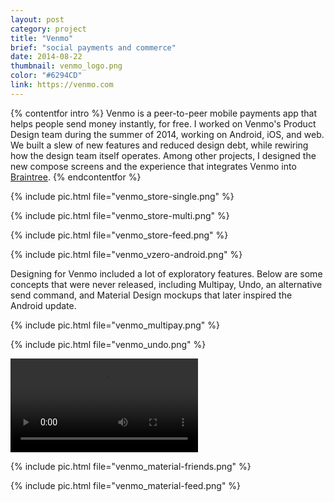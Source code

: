 ```yaml
---
layout: post
category: project
title: "Venmo"
brief: "social payments and commerce"
date: 2014-08-22
thumbnail: venmo_logo.png
color: "#6294CD"
link: https://venmo.com
---
```


{% contentfor intro %}
Venmo is a peer-to-peer mobile payments app that helps people send money instantly, for free. I worked on Venmo's Product Design team during the summer of 2014, working on Android, iOS, and web. We built a slew of new features and reduced design debt, while rewiring how the design team itself operates. Among other projects, I designed the new compose screens and the experience that integrates Venmo into <a href="https://www.braintreepayments.com">Braintree</a>.
{% endcontentfor %}


{% include pic.html file="venmo_store-single.png" %}

{% include pic.html file="venmo_store-multi.png" %}

{% include pic.html file="venmo_store-feed.png" %}

{% include pic.html file="venmo_vzero-android.png" %}

Designing for Venmo included a lot of exploratory features. Below are some concepts that were never released, including Multipay, Undo, an alternative send command, and Material Design mockups that later inspired the Android update.

{% include pic.html file="venmo_multipay.png" %}

{% include pic.html file="venmo_undo.png" %}

<div class="embed-container">
  <video class="shadow" autoplay loop>
    <source src="/img/venmo/venmo_slider.webm" type="video/webm">
  </video>
</div>

{% include pic.html file="venmo_material-friends.png" %}

{% include pic.html file="venmo_material-feed.png" %}
